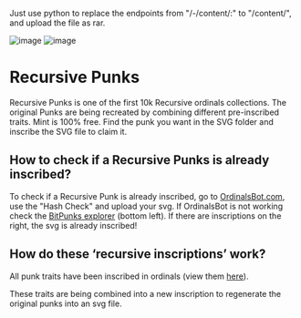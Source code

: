 Just use python to replace the endpoints from "/-/content/:" to "/content/", and upload the file as rar. 

![image](https://github.com/sslisen/RecursivePunks-prefixed-endpoints-changes/assets/59131974/576daa0a-4d38-4bc6-8269-24c3b4e4d98e)
![image](https://github.com/sslisen/RecursivePunks-prefixed-endpoints-changes/assets/59131974/112c2065-2744-4d83-aed5-96503431b074)


<h1>Recursive Punks</h2>
Recursive Punks is one of the first 10k Recursive ordinals collections. 
The original Punks are being recreated by combining different pre-inscribed traits. 
Mint is 100% free. Find the punk you want in the SVG folder and inscribe the SVG file to claim it.

<h2>How to check if a Recursive Punks is already inscribed?</h2>
To check if a Recursive Punk is already inscribed, go to <a href="https://ordinalsbot.com/" target="_blank">OrdinalsBot.com</a>, use the "Hash Check" and upload your svg. If OrdinalsBot is not working check the <a href="https://bitpunks.io/Explorer/Inscriptions">BitPunks explorer</a> (bottom left). If there are inscriptions on the right, the svg is already inscribed!</a></i></p>

<h2>How do these ‘recursive inscriptions’ work?</h2>
<p>All punk traits have been inscribed in ordinals (view them <a href="https://ordiscan.com/address/bc1p2wrnw6gkyapz67s7ew422z5j9wt442t48day79pe5lv275at5phqlpn9cn" target="_blank">here</a>).<br> 

These traits are being combined into a new inscription to regenerate the original punks into an svg file.</p>
      
